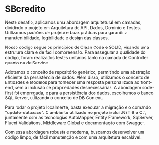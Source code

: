 # SBcredito

Neste desafio, aplicamos uma abordagem arquitetural em camadas, dividindo o projeto em Arquitetura de API, Dados, Domínio e Testes. Utilizamos padrões de projeto e boas práticas para garantir a manutenibilidade, legibilidade e design das classes.

Nosso código segue os princípios de Clean Code e SOLID, visando uma estrutura clara e de fácil compreensão. Para assegurar a qualidade do código, foram realizados testes unitários tanto na camada de Controller quanto na de Service.

Adotamos o conceito de repositório genérico, permitindo uma abstração eficiente da persistência de dados. Além disso, utilizamos o conceito de Entidades e Modelos para fornecer uma resposta personalizada ao front-end, sem a inclusão de propriedades desnecessárias. A abordagem code-first foi empregada, e para a persistência dos dados, escolhemos o banco SQL Server, utilizando o conceito de DB Context.

Para rodar o projeto localmente, basta executar a migração e o comando "update-database". O ambiente utilizado no projeto inclui .NET 6 e C#, juntamente com as tecnologias AutoMapper, Entity Framework, SqlServer, Fluent Validations, Middleware Global e documentação com Swagger.

Com essa abordagem robusta e moderna, buscamos desenvolver um código limpo, de fácil manutenção e com uma arquitetura escalável.
